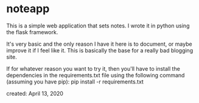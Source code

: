 # noteapp
This is a simple web application that sets notes. I wrote it in python using the flask framework.

It's very basic and the only reason I have it here is to document, or maybe improve it if I feel like it. This is basically the base for a really bad blogging site.

If for whatever reason you want to try it, then you'll have to install the dependencies in the requirements.txt file using the following command (assuming you have pip):
pip install -r requirements.txt

created: April 13, 2020
